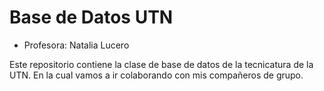 # Base de Datos UTN

- Profesora: Natalia Lucero

Este repositorio contiene la clase de base de datos de la tecnicatura de la UTN.
En la cual vamos a ir colaborando con mis compañeros de grupo.
